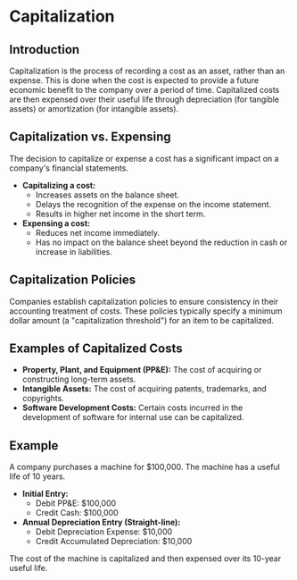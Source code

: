 # Capitalization

## Introduction

Capitalization is the process of recording a cost as an asset, rather than an expense. This is done when the cost is expected to provide a future economic benefit to the company over a period of time. Capitalized costs are then expensed over their useful life through depreciation (for tangible assets) or amortization (for intangible assets).

## Capitalization vs. Expensing

The decision to capitalize or expense a cost has a significant impact on a company's financial statements.

- **Capitalizing a cost:**
  - Increases assets on the balance sheet.
  - Delays the recognition of the expense on the income statement.
  - Results in higher net income in the short term.
- **Expensing a cost:**
  - Reduces net income immediately.
  - Has no impact on the balance sheet beyond the reduction in cash or increase in liabilities.

## Capitalization Policies

Companies establish capitalization policies to ensure consistency in their accounting treatment of costs. These policies typically specify a minimum dollar amount (a "capitalization threshold") for an item to be capitalized.

## Examples of Capitalized Costs

- **Property, Plant, and Equipment (PP&E):** The cost of acquiring or constructing long-term assets.
- **Intangible Assets:** The cost of acquiring patents, trademarks, and copyrights.
- **Software Development Costs:** Certain costs incurred in the development of software for internal use can be capitalized.

## Example

A company purchases a machine for $100,000. The machine has a useful life of 10 years.

- **Initial Entry:**
  - Debit PP&E: $100,000
  - Credit Cash: $100,000
- **Annual Depreciation Entry (Straight-line):**
  - Debit Depreciation Expense: $10,000
  - Credit Accumulated Depreciation: $10,000

The cost of the machine is capitalized and then expensed over its 10-year useful life.
